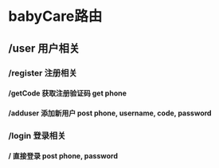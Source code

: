 # babyCare路由

## /user        用户相关

### /register   注册相关

#### /getCode 获取注册验证码  get   phone

#### /adduser 添加新用户    post    phone, username, code, password

### /login      登录相关

#### /  直接登录      post    phone, password
